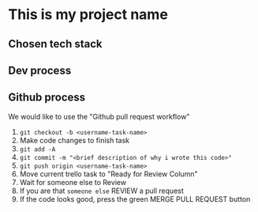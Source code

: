 # This is my project name

## Chosen tech stack

## Dev process

## Github process
We would like to use the "Github pull request workflow"

1. `git checkout -b <username-task-name>`
2. Make code changes to finish task
3. `git add -A`
4. `git commit -m "<brief description of why i wrote this code>"`
5. `git push origin <username-task-name>`
6. Move current trello task to "Ready for Review Column"
7. Wait for someone else to Review
8. If you are that `someone else` REVIEW a pull request
9. If the code looks good, press the green MERGE PULL REQUEST button
